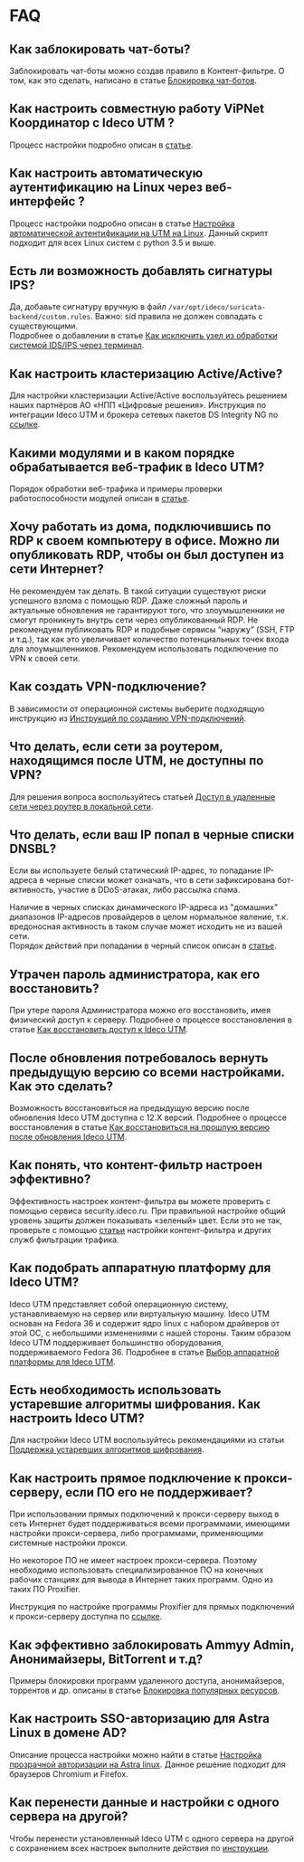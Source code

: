 # FAQ

## Как заблокировать чат-боты?

Заблокировать чат-боты можно создав правило в Контент-фильтре. О том, как это сделать, написано в статье [Блокировка чат-ботов](./../popular-recipes/block-chat-bot.md).

## Как настроить совместную работу ViPNet Координатор c Ideco UTM ?

Процесс настройки подробно описан в [статье](./vipnet-coordinator.md).

## Как настроить автоматическую аутентификацию на Linux через веб-интерфейс ?

Процесс настройки подробно описан в статье [Настройка автоматической аутентификации на UTM на Linux](./auto-authorization-linux.md). Данный скрипт подходит для всех Linux систем c python 3.5 и выше.

## Есть ли возможность добавлять сигнатуры IPS?

Да, добавьте сигнатуру вручную в файл `/var/opt/ideco/suricata-backend/custom.rules`. Важно: sid правила не должен совпадать с существующими. \
Подробнее о добавлении в статье [Как исключить узел из обработки системой IDS/IPS через терминал](../../settings/access-rules/ips/README.md#kak-isklyuchit-uzel-iz-obrabotki-sistemoi-ids-ips-cherez-terminal).

## Как настроить кластеризацию Active/Active?

Для настройки кластеризации Active/Active воспользуйтесь решением наших партнёров АО «НПП «Цифровые решения». Инструкция по интеграции Ideco UTM и брокера сетевых пакетов DS Integrity NG по [ссылке](/recipes/popular-recipes/integrity.md).

## Какими модулями и в каком порядке обрабатывается веб-трафик в Ideco UTM?

Порядок обработки веб-трафика и примеры проверки работоспособности модулей описан в [статье](processing-order.md).

## Хочу работать из дома, подключившись по RDP к своем компьютеру в офисе. Можно ли опубликовать RDP, чтобы он был доступен из сети Интернет?

Не рекомендуем так делать. В такой ситуации существуют риски успешного взлома с помощью RDP. Даже сложный пароль и актуальные обновления не гарантируют того, что злоумышленники не смогут проникнуть внутрь сети через опубликованный RDP. Не рекомендуем публиковать RDP и подобные сервисы “наружу” (SSH, FTP и т.д.), так как это увеличивает количество потенциальных точек входа для злоумышленников. Рекомендуем использовать подключение по VPN к своей сети.

## Как создать VPN-подключение?

В зависимости от операционной системы выберите подходящую инструкцию из [Инструкций по созданию VPN-подключений](vpn/README.md).

## Что делать, если сети за роутером, находящимся после UTM, не доступны по VPN?

Для решения вопроса воспользуйтесь статьей [Доступ в удаленные сети через роутер в локальной сети](access-to-remote-networks.md).

## Что делать, если ваш IP попал в черные списки DNSBL?

Если вы используете белый статический IP-адрес, то попадание IP-адреса в черные списки может означать, что в сети зафиксирована бот-активность, участие в DDoS-атаках, либо рассылка спама.

Наличие в черных списках динамического IP-адреса из "домашних" диапазонов IP-адресов провайдеров в целом нормальное явление, т.к. вредоносная активность в таком случае может исходить не из вашей сети. \
Порядок действий при попадании в черный список описан в [статье](dnsbl-list.md).

## Утрачен пароль администратора, как его восстановить?

При утере пароля Администратора можно его восстановить, имея физический доступ к серверу. Подробнее о процессе восстановления в статье [Как восстановить доступ к Ideco UTM](restore-access-to-ideco-utm.md).

## После обновления потребовалось вернуть предыдущую версию со всеми настройками. Как это сделать?

Возможность восстановиться на предыдущую версию после обновления Ideco UTM доступна с 12.Х версий. Подробнее о процессе восстановления в статье [Как восстановиться на прошлую версию после обновления Ideco UTM](go-back.md).

## Как понять, что контент-фильтр настроен эффективно?

Эффективность настроек контент-фильтра вы можете проверить с помощью сервиса security.ideco.ru. При правильной настройке общий уровень защиты должен показывать «зеленый» цвет. Если это не так, проверьте с помощью [статьи](security-ideco.md) настройки контент-фильтра и других служб фильтрации трафика.  

## Как подобрать аппаратную платформу для Ideco UTM?

Ideco UTM представляет собой операционную систему, устанавливаемую на сервер или виртуальную машину. Ideco UTM основан на Fedora 36 и содержит ядро linux с набором драйверов от этой ОС, с небольшими изменениями с нашей стороны. Таким образом Ideco UTM поддерживает большинство оборудования, поддерживаемого Fedora 36. Подробнее в статье [Выбор аппаратной платформы для Ideco UTM](choosing-hardware-platform.md).

## Есть необходимость использовать устаревшие алгоритмы шифрования. Как настроить Ideco UTM?

Для настройки Ideco UTM воспользуйтесь рекомендациями из статьи [Поддержка устаревших алгоритмов шифрования](legacy-encryption-support.md).

## Как настроить прямое подключение к прокси-серверу, если ПО его не поддерживает?

При использовании прямых подключений к прокси-серверу выход в сеть Интернет будет поддерживаться всеми программами, имеющими настройки прокси-сервера, либо программами, применяющими системные настройки прокси.

Но некоторое ПО не имеет настроек прокси-сервера. Поэтому необходимо использовать специализированное ПО на конечных рабочих станциях для вывода в Интернет таких программ. Одно из таких ПО Proxifier.

Инструкция по настройке программы Proxifier для прямых подключений к прокси-серверу доступна по [ссылке](configuring-proxifier.md).

## Как эффективно заблокировать Ammyy Admin, Анонимайзеры, BitTorrent и т.д?

Примеры блокировки программ удаленного доступа, анонимайзеров, торрентов и др. описаны в статье [Блокировка популярных ресурсов](blocking-popular-resources.md). 

## Как настроить SSO-авторизацию для Astra Linux в домене AD?

Описание процесса настройки можно найти в статье [Настройка прозрачной авторизации на Astra linux](authorization-astra-linux.md). Данное решение подходит для браузеров Chromium и Firefox.
## Как перенести данные и настройки с одного сервера на другой?

Чтобы перенести установленный Ideco UTM с одного сервера на другой с сохранением всех настроек выполните действия по [инструкции](transferring-data-to-another-server.md).